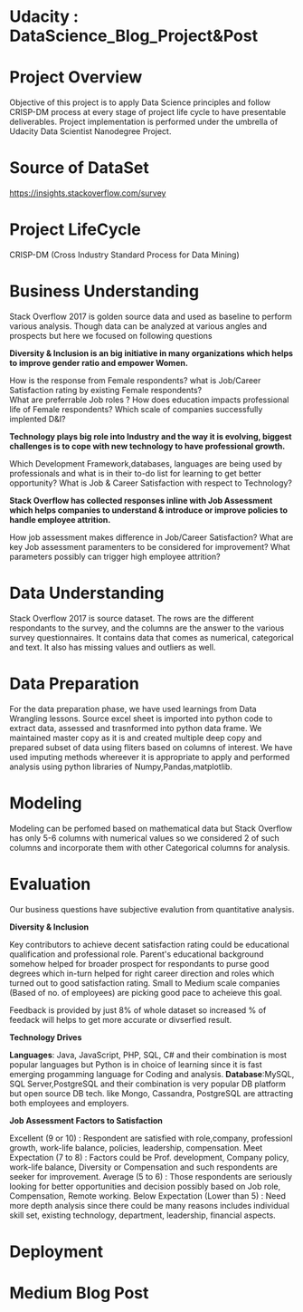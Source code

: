 # Udacity : DataScience_Blog_Project&Post

# Project Overview

Objective of this project is to apply Data Science principles and follow CRISP-DM process at every stage of project life cycle to have presentable deliverables.
Project implementation is performed under the umbrella of Udacity Data Scientist Nanodegree Project.

# Source of DataSet
https://insights.stackoverflow.com/survey

# Project LifeCycle

CRISP-DM (Cross Industry Standard Process for Data Mining)

# Business Understanding

Stack Overflow 2017 is golden source data and used as baseline to perform various analysis. Though data can be analyzed at various angles and prospects but here we focused on following questions

**Diversity & Inclusion is an big initiative in many organizations which helps to improve gender ratio and empower Women.** 

How is the response from Female respondents? what is Job/Career Satisfaction rating by existing Female respondents?  
What are preferrable Job roles ? How does education impacts professional life of Female respondents? Which scale of companies successfully implented D&I?

**Technology plays big role into Industry and the way it is evolving, biggest challenges is to cope with new technology to have professional growth.** 

Which Development Framework,databases, languages are being used by professionals and what is in their to-do list for learning to get better opportunity?
What is Job & Career Satisfaction with respect to Technology?

**Stack Overflow has collected responses inline with Job Assessment which helps companies to understand & introduce or improve policies to handle employee attrition.**

How job assessment makes difference in Job/Career Satisfaction? What are key Job assessment paramenters to be considered for improvement?
What parameters possibly can trigger high employee attrition?

# Data Understanding

Stack Overflow 2017 is source dataset. The rows are the different respondants to the survey, and the columns are the answer to the various survey questionnaires. It contains data that comes as numerical, categorical and text. It also has missing values and outliers as well.

# Data Preparation

For the data preparation phase, we have used learnings from Data Wrangling lessons. Source excel sheet is imported into python code to extract data, assessed and trasnformed into python data frame. We maintained master copy as it is and created multiple deep copy and prepared subset of data using fliters based on columns of interest. We have used imputing methods whereever it is appropriate to apply and performed analysis using python libraries of Numpy,Pandas,matplotlib.

# Modeling

Modeling can be perfomed based on mathematical data but Stack Overflow has only 5-6 columns with numerical values so we considered 2 of such columns and incorporate them with other Categorical columns for analysis.

# Evaluation

Our business questions have subjective evalution from quantitative analysis.

**Diversity & Inclusion** 

Key contributors to achieve decent satisfaction rating could be educational qualification and professional role. Parent's educational background somehow helped for broader prospect for respondants to purse good degrees which in-turn helped for right career direction and roles which turned out to good satisfaction rating.
Small to Medium scale companies (Based of no. of employees) are picking good pace to acheieve this goal.

Feedback is provided by just 8% of whole dataset so increased % of feedack will helps to get more accurate or divserfied result.

**Technology Drives**

**Languages**: Java, JavaScript, PHP, SQL, C# and their combination is most popular languages but Python is in choice of learning since it is fast emerging progamming language for Coding and analysis.
**Database**:MySQL, SQL Server,PostgreSQL and their combination is very popular DB platform but open source DB tech. like Mongo, Cassandra, PostgreSQL are attracting both employees and employers.

**Job Assessment Factors to Satisfaction**

Excellent (9 or 10) : Respondent are satisfied with role,company, professionl growth, work-life balance, policies, leadership, compensation.
Meet Expectation (7 to 8) : Factors could be Prof. development, Company policy, work-life balance, Diversity or Compensation and such respondents are seeker for improvement.
Average (5 to 6) : Those respondents are seriously looking for better opportunities and decision possibly based on Job role, Compensation, Remote working.
Below Expectation (Lower than 5) : Need more depth analysis since there could be many reasons includes individual skill set, existing technology, department, leadership, financial aspects.

# Deployment

# Medium Blog Post
